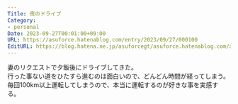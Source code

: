 ```yaml
---
Title: 夜のドライブ
Category:
- personal
Date: 2023-09-27T00:01:00+09:00
URL: https://asuforce.hatenablog.com/entry/2023/09/27/000100
EditURL: https://blog.hatena.ne.jp/asuforcegt/asuforce.hatenablog.com/atom/entry/820878482971001228
---
```


妻のリクエストで夕飯後にドライブしてきた。  
行った事ない道をひたすら進むのは面白いので、どんどん時間が経ってしまう。  
毎回100km以上運転してしまうので、本当に運転するのが好きな事を実感する。
